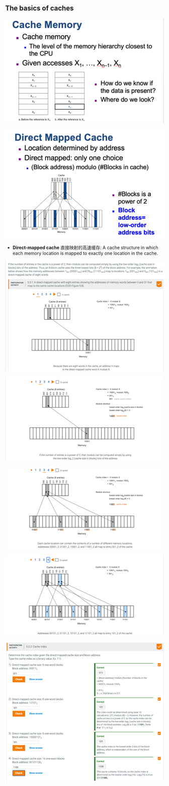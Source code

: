 ## The basics of caches

![](img/2020-11-25-23-19-14.png)

![](img/2020-11-25-23-22-33.png)

- **Direct-mapped cache** 直接映射的高速缓存: A cache structure in which each memory location is mapped to exactly one 
  location in the cache.

![](img/2020-11-25-23-24-33.png)

![](img/2020-11-25-23-25-00.png)

![](img/2020-11-25-23-26-11.png)

![](img/2020-11-25-23-27-49.png)

![](img/2020-11-25-23-33-18.png)











